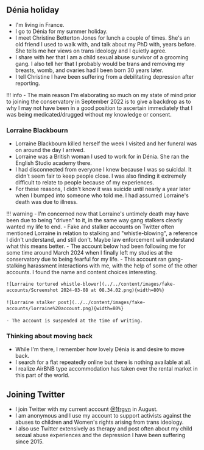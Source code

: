## Dénia holiday

- I'm living in France.
- I go to Dénia for my summer holiday.
- I meet Christine Betterton Jones for lunch a couple of times. She's an old friend I used to walk with, and talk about my PhD with, years before. She tells me her views on trans ideology and I quietly agree.
- I share with her that I am a child sexual abuse survivor of a grooming gang. I also tell her that I probably would be trans and removing my breasts, womb, and ovaries had I been born 30 years later.
- I tell Christine I have been suffering from a debilitating depression after reporting.

!!! info
    - The main reason I'm elaborating so much on my state of mind prior to joining the conservatory in September 2022 is to give a backdrop as to why I may not have been in a good position to ascertain immediately that I was being medicated/drugged without my knowledge or consent.

### Lorraine Blackbourn 

- Lorraine Blackbourn killed herself the week I visited and her funeral was on around the day I arrived. 
- Lorraine was a British woman I used to work for in Dénia. She ran the English Studio academy there. 
- I had disconnected from everyone I knew because I was so suicidal. It didn't seem fair to keep people close. I was also finding it extremely difficult to relate to people because of my experiences.
- For these reasons, I didn't know it was suicide until nearly a year later when I bumped into someone who told me. I had assumed Lorraine's death was due to illness.

!!! warning
    - I'm concerned now that Lorraine's untimely death may have been due to being "driven" to it, in the same way gang stalkers clearly wanted my life to end.
    - Fake and stalker accounts on Twitter often mentioned Lorraine in relation to stalking and "whistle-blowing", a reference I didn't understand, and still don't. Maybe law enforcement will understand what this means better.
    - The account below had been following me for some time around March 2024 when I finally left my studies at the conservatory due to being fearful for my life.
    - This account ran gang-stalking harassment interactions with me, with the help of some of the other accounts. I found the name and content choices interesting.

    ![Lorraine tortured whistle-blower](../../content/images/fake-accounts/Screenshot 2024-03-08 at 08.34.02.png){width=80%}

    ![Lorraine stalker post](../../content/images/fake-accounts/lorraine%20account.png){width=80%}

    - The account is suspended at the time of writing.

### Thinking about moving back

- While I'm there, I remember how lovely Dénia is and desire to move back.
- I search for a flat repeatedly online but there is nothing available at all.
- I realize AirBNB type accommodation has taken over the rental market in this part of the world.

## Joining Twitter

- I join Twitter with my current account [@1frgvn](https://x.com/1FRGVN) in August.
- I am anonymous and I use my account to support activists against the abuses to children and Women's rights arising from trans ideology. 
- I also use Twitter extensively as therapy and post often about my child sexual abuse experiences and the depression I have been suffering since 2015.
